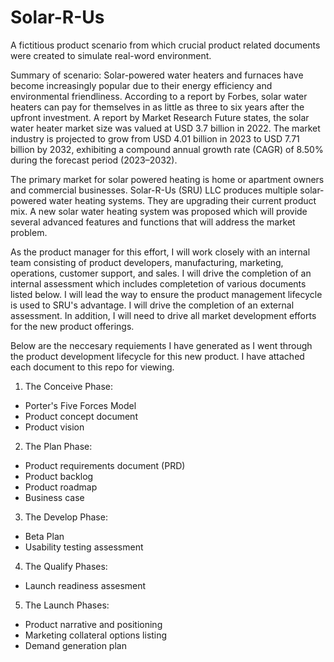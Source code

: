 # Solar-R-Us
A fictitious product scenario from which crucial product related documents were created to simulate real-word environment. 

Summary of scenario: Solar-powered water heaters and furnaces have become increasingly popular due to their energy efficiency and environmental friendliness. According to a report by
Forbes, solar water heaters can pay for themselves in as little as three to six years after the upfront investment. A report by Market Research Future states, the solar water heater market size was valued at USD 3.7 billion in 2022. The market industry is projected to grow from USD 4.01 billion in 2023 to USD 7.71 billion by 2032, exhibiting a compound annual growth rate (CAGR) of 8.50% during the forecast period (2023–2032).

The primary market for solar powered heating is home or apartment owners and commercial businesses. Solar-R-Us (SRU) LLC produces multiple solar-powered water heating systems. They are upgrading their current product mix. A new solar water heating system was proposed which will provide several advanced features and functions that will address the market problem.

As the product manager for this effort, I will work closely with an internal team consisting of product developers, manufacturing, marketing, operations, customer support, and sales. I will drive the completion of an internal assessment which includes completetion of various documents listed below. I will lead the way to ensure the product management lifecycle is used to SRU's advantage. I will drive the completion of an external assessment. In addition, I will need to drive all market development efforts for the new product offerings.

Below are the neccesary requiements I have generated as I went through the product development lifecycle for this new product. I have attached each document to this repo for viewing. 

1) The Conceive Phase:
  - Porter's Five Forces Model
  - Product concept document
  - Product vision
2) The Plan Phase:
  - Product requirements document (PRD)
  - Product backlog
  - Product roadmap
  - Business case
3) The Develop Phase:
  - Beta Plan
  - Usability testing assessment
4) The Qualify Phases:
  - Launch readiness assesment
5) The Launch Phases:
  - Product narrative and positioning
  - Marketing collateral options listing
  - Demand generation plan
